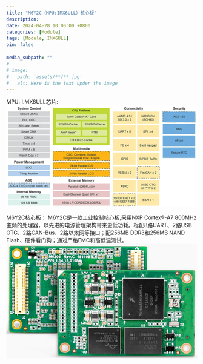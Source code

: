 ```yaml
---
title: "M6Y2C（MPU:IMX6ULL）核心板"
description: 
date: 2024-04-28 10:00:00 +0800
categories: [Module]
tags: [Module, IMX6ULL]
pin: false

media_subpath: ""
#
# image:
#   path: 'assets/**/**.jpg'
#   alt: Here is the text upder the image
---
```


MPU: I.MX6ULL芯片:
![输入图片说明](/imgs/module-imx6ull/2024-04-28/6BVRSCsI9DmhEbdP.png)

M6Y2C核心板： M6Y2C是一款工业控制核心板,采用NXP Cortex®-A7 800MHz主频的处理器，以先进的电源管理架构带来更低功耗。标配8路UART、2路USB OTG、2路CAN-Bus、2路以太网等接口；配256MB DDR3和256MB NAND Flash、硬件看门狗；通过严格EMC和高低温测试。
![输入图片说明](/imgs/module-imx6ull/2024-04-28/bXT8f4AqpKRbyYmx.png)
